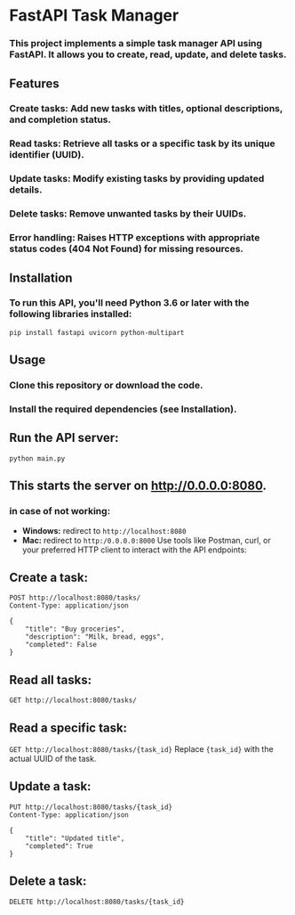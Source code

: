 # **FastAPI Task Manager**
### This project implements a simple task manager API using FastAPI. It allows you to create, read, update, and delete tasks.

## Features
### **Create tasks**: Add new tasks with titles, optional descriptions, and completion status.
### **Read tasks**: Retrieve all tasks or a specific task by its unique identifier (UUID).
### **Update tasks**: Modify existing tasks by providing updated details.
### **Delete tasks**: Remove unwanted tasks by their UUIDs.
### **Error handling**: Raises HTTP exceptions with appropriate status codes (404 Not Found) for missing resources.
## Installation
### To run this API, you'll need Python 3.6 or later with the following libraries installed:

```
pip install fastapi uvicorn python-multipart
```

## Usage
### Clone this repository or download the code.

### Install the required dependencies (see Installation).

## Run the API server:
```
python main.py
```

## This starts the server on http://0.0.0.0:8080.
### **in case of not working:**
  - **Windows:** redirect to `http://localhost:8080`
  - **Mac:** redirect to `http:/0.0.0.0:8000`
Use tools like Postman, curl, or your preferred HTTP client to interact with the API endpoints:

## Create a task:
```
POST http://localhost:8080/tasks/
Content-Type: application/json

{
    "title": "Buy groceries",
    "description": "Milk, bread, eggs",
    "completed": False
}
```

## Read all tasks:
`GET http://localhost:8080/tasks/`
## Read a specific task:
`GET http://localhost:8080/tasks/{task_id}`
Replace `{task_id}` with the actual UUID of the task.

## Update a task:
```
PUT http://localhost:8080/tasks/{task_id}
Content-Type: application/json

{
    "title": "Updated title",
    "completed": True
}
```

## Delete a task:
`DELETE http://localhost:8080/tasks/{task_id}`
